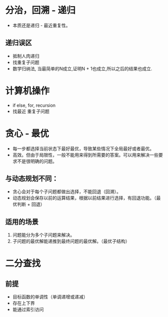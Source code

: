 # 分治，回溯 - 递归
- 本质还是递归 - 最近重复性。

## 递归误区
- 抵制人肉递归
- 找重复子问题
- 数学归纳法, 当最简单的N成立,证明N + 1也成立,所以之后的结果也成立.

# 计算机操作
- if else, for, recursion
- 找最近 重复子问题

# 贪心 - 最优
- 每一步都选择当前状态下最好最优，导致某些情况下全局最好或者最优。
- 高效。但由于局限性，一般不能用来得到所需要的答案。可以用来解决一些要求不是很明确的问题。

## 与动态规划不同：
- 贪心会对于每个子问题都做出选择，不能回退（回溯）。
- 动态规划会保存以前的运算结果，根据以前结果进行选择，有回退功能。（最优判断 + 回退）

## 适用的场景
1. 问题能分为多个子问题来解决。
2. 子问题的最优解能递推到最终问题的最优解。（最优子结构）

# 二分查找

## 前提
- 目标函数的单调性（单调递增或递减）
- 存在上下界
- 能通过索引访问